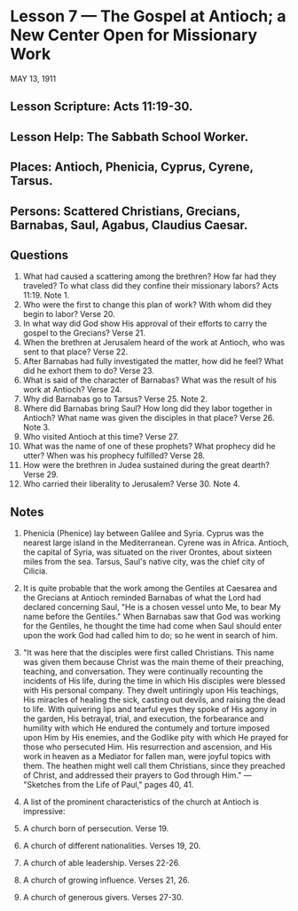 # Lesson 7 — The Gospel at Antioch; a New Center Open for Missionary Work
MAY 13, 1911

## Lesson Scripture: Acts 11:19-30.
## Lesson Help: The Sabbath School Worker.
## Places: Antioch, Phenicia, Cyprus, Cyrene, Tarsus.
## Persons: Scattered Christians, Grecians, Barnabas, Saul, Agabus, Claudius Caesar.

## Questions

1. What had caused a scattering among the brethren? How far had they traveled? To what class did they confine their missionary labors? Acts 11:19. Note 1.
2. Who were the first to change this plan of work? With whom did they begin to labor? Verse 20.
3. In what way did God show His approval of their efforts to carry the gospel to the Grecians? Verse 21.
4. When the brethren at Jerusalem heard of the work at Antioch, who was sent to that place? Verse 22.
5. After Barnabas had fully investigated the matter, how did he feel? What did he exhort them to do? Verse 23.
6. What is said of the character of Barnabas? What was the result of his work at Antioch? Verse 24.
7. Why did Barnabas go to Tarsus? Verse 25. Note 2.
8. Where did Barnabas bring Saul? How long did they labor together in Antioch? What name was given the disciples in that place? Verse 26. Note 3.
9. Who visited Antioch at this time? Verse 27.
10. What was the name of one of these prophets? What prophecy did he utter? When was his prophecy fulfilled? Verse 28.
11. How were the brethren in Judea sustained during the great dearth? Verse 29.
12. Who carried their liberality to Jerusalem? Verse 30. Note 4.

## Notes

1. Phenicia (Phenice) lay between Galilee and Syria. Cyprus was the nearest large island in the Mediterranean. Cyrene was in Africa. Antioch, the capital of Syria, was situated on the river Orontes, about sixteen miles from the sea. Tarsus, Saul's native city, was the chief city of Cilicia.

2. It is quite probable that the work among the Gentiles at Caesarea and the Grecians at Antioch reminded Barnabas of what the Lord had declared concerning Saul, "He is a chosen vessel unto Me, to bear My name before the Gentiles." When Barnabas saw that God was working for the Gentiles, he thought the time had come when Saul should enter upon the work God had called him to do; so he went in search of him.

3. "It was here that the disciples were first called Christians. This name was given them because Christ was the main theme of their preaching, teaching, and conversation. They were continually recounting the incidents of His life, during the time in which His disciples were blessed with His personal company. They dwelt untiringly upon His teachings, His miracles of healing the sick, casting out devils, and raising the dead to life. With quivering lips and tearful eyes they spoke of His agony in the garden, His betrayal, trial, and execution, the forbearance and humility with which He endured the contumely and torture imposed upon Him by His enemies, and the Godlike pity with which He prayed for those who persecuted Him. His resurrection and ascension, and His work in heaven as a Mediator for fallen man, were joyful topics with them. The heathen might well call them Christians, since they preached of Christ, and addressed their prayers to God through Him." — "Sketches from the Life of Paul," pages 40, 41.

4. A list of the prominent characteristics of the church at Antioch is impressive:
1. A church born of persecution. Verse 19.
2. A church of different nationalities. Verses 19, 20.
3. A church of able leadership. Verses 22-26.
4. A church of growing influence. Verses 21, 26.
5. A church of generous givers. Verses 27-30.